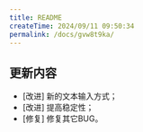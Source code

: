 ```yaml
---
title: README
createTime: 2024/09/11 09:50:34
permalink: /docs/gvw8t9ka/
---
```

## 更新内容

* [改进] 新的文本输入方式；
* [改进] 提高稳定性；
* [修复] 修复其它BUG。